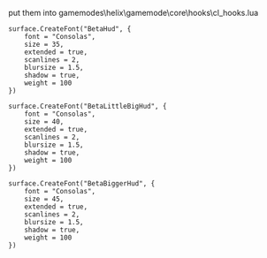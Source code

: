 put them into gamemodes\helix\gamemode\core\hooks\cl_hooks.lua	

	surface.CreateFont("BetaHud", {
        font = "Consolas",
        size = 35,
        extended = true,
        scanlines = 2,
        blursize = 1.5,
        shadow = true,
        weight = 100
    })
	
	surface.CreateFont("BetaLittleBigHud", {
        font = "Consolas",
        size = 40,
        extended = true,
        scanlines = 2,
        blursize = 1.5,
        shadow = true,
        weight = 100
    })
	
	surface.CreateFont("BetaBiggerHud", {
        font = "Consolas",
        size = 45,
        extended = true,
        scanlines = 2,
        blursize = 1.5,
        shadow = true,
        weight = 100
    })
